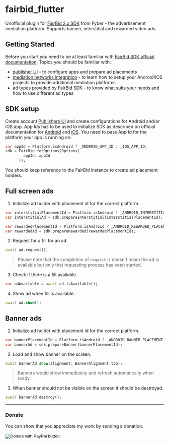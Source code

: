 # fairbid_flutter
Unofficial plugin for [FairBid 2.x SDK](https://www.fyber.com/meet-the-new-fyber-fairbid/) from Fyber - the advertisement mediation platform. Supports banner, interstitial and rewarded video ads.

## Getting Started

Before you start you need to be at least familiar with [FairBid SDK official documentation](https://developer.fyber.com/fairbid2/). Topics you should be familiar with:
- [publisher UI](https://ui.fyber.com/docs) - to configure apps and prepare ad placements
- [mediation networks integration](https://fyber-mediation.fyber.com/docs) - to learn how to setup your Android/iOS projects to provide additional mediation platforms
- ad types provided by FairBid SDK - to know what suits your needs and how to use different ad types

## SDK setup
Create account [Publishers UI](https://console.fyber.com/sign-up) and create configurations for Android and/or iOS app. App Ids has to be used to initialize SDK as described on official documentation for [Android](https://dev-android.fyber.com/docs/initialize-the-sdk) and [iOS](https://dev-ios.fyber.com/docs/initialize-the-sdk). You need to pass App Id for the platform your app is running on.
```dart
var appId = Platform.isAndroid ? _ANDROID_APP_ID : _IOS_APP_ID;
sdk = FairBid.forOptions(Options(
        appId: appId
      ));
```
You should keep reference to the FairBid instance to create ad placement holders.

## Full screen ads

1. Initialize ad holder with placement id for the correct platform.
```dart
var interstitialPlacementId = Platform.isAndroid ? _ANDROID_INTERSTITIAL_PLACEMENT_ID : _IOS_INTERSTITIAL_PLACEMENT_ID;
var interstitialAd = sdk.prepareInterstitial(interstitialPlacementId);

var rewardedPlacementId = Platform.isAndroid ? _ANDROID_REWARDED_PLACEMENT_ID : _IOS_REWARDED_PLACEMENT_ID;
var rewardedAd = sdk.prepareRewarded(rewardedPlacementId);
```
2. Request for a fill for an ad.
```dart
await ad.request();
```
> Please note that the completion of `request()` doesn't mean the ad is available but only that requesting process has been started.
3. Check if there is a fill available.

```dart
var adAvailable = await ad.isAvailable();
```

4. Show ad when fill is available.
```dart
await ad.show();
```

## Banner ads

1. Initialize ad holder with placement id for the correct platform.
```dart
var bannerPlacementId = Platform.isAndroid ? _ANDROID_BANNER_PLACEMENT_ID : _IOS_BANNER_PLACEMENT_ID;
var bannerAd = sdk.prepareBanner(bannerPlacementId);
```
2. Load and show banner on the screen.
```dart
await bannerAd.show(alignment: BannerAlignment.top);
```
> Banners would show immediately and refresh automatically when ready.
3. When banner should not be visible on the screen it should be destroyed.
```dart
await bannerAd.destroy();
```

---

### Donate 

You can show that you appreciate my work by sending a donation.

<form action="https://www.paypal.com/cgi-bin/webscr" method="post" target="_top">
<input type="hidden" name="cmd" value="_s-xclick" />
<input type="hidden" name="hosted_button_id" value="ZD8WFEWA7KEPQ" />
<input type="image" src="https://www.paypalobjects.com/en_US/PL/i/btn/btn_donateCC_LG.gif" border="0" name="submit" title="PayPal - The safer, easier way to pay online!" alt="Donate with PayPal button" />
<img alt="" border="0" src="https://www.paypal.com/en_PL/i/scr/pixel.gif" width="1" height="1" />
</form>
